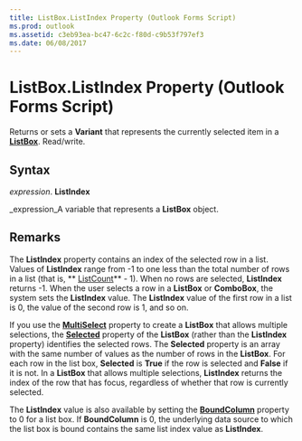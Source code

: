 ```yaml
---
title: ListBox.ListIndex Property (Outlook Forms Script)
ms.prod: outlook
ms.assetid: c3eb93ea-bc47-6c2c-f80d-c9b53f797ef3
ms.date: 06/08/2017
---
```



# ListBox.ListIndex Property (Outlook Forms Script)

Returns or sets a **Variant** that represents the currently selected item in a **[ListBox](listbox-object-outlook-forms-script.md)**. Read/write.


## Syntax

 _expression_. **ListIndex**

 _expression_A variable that represents a **ListBox** object.


## Remarks

The **ListIndex** property contains an index of the selected row in a list. Values of **ListIndex** range from -1 to one less than the total number of rows in a list (that is, ** [ListCount](listbox-listcount-property-outlook-forms-script.md)** - 1). When no rows are selected, **ListIndex** returns -1. When the user selects a row in a **ListBox** or **ComboBox**, the system sets the **ListIndex** value. The **ListIndex** value of the first row in a list is 0, the value of the second row is 1, and so on.

If you use the **[MultiSelect](listbox-multiselect-property-outlook-forms-script.md)** property to create a **ListBox** that allows multiple selections, the **[Selected](listbox-selected-property-outlook-forms-script.md)** property of the **ListBox** (rather than the **ListIndex** property) identifies the selected rows. The **Selected** property is an array with the same number of values as the number of rows in the **ListBox**. For each row in the list box, **Selected** is **True** if the row is selected and **False** if it is not. In a **ListBox** that allows multiple selections, **ListIndex** returns the index of the row that has focus, regardless of whether that row is currently selected.

The **ListIndex** value is also available by setting the **[BoundColumn](listbox-boundcolumn-property-outlook-forms-script.md)** property to 0 for a list box. If **BoundColumn** is 0, the underlying data source to which the list box is bound contains the same list index value as **ListIndex**.


